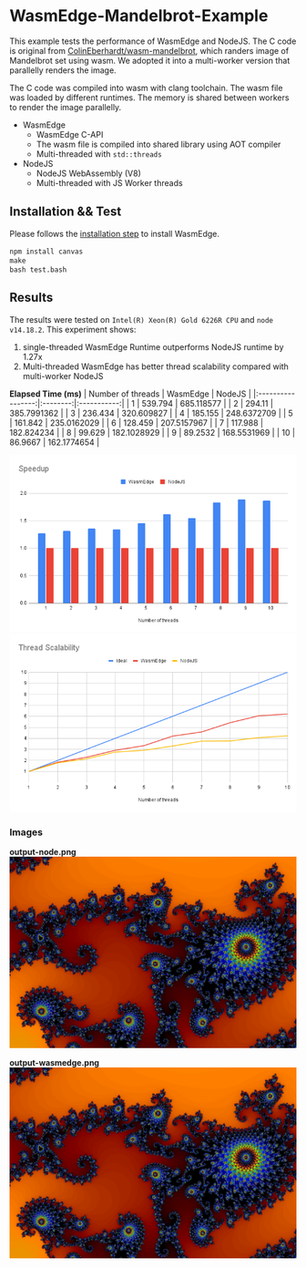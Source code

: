 # WasmEdge-Mandelbrot-Example

This example tests the performance of WasmEdge and NodeJS. The C code is original from [ColinEberhardt/wasm-mandelbrot](https://github.com/ColinEberhardt/wasm-mandelbrot/blob/master/wasm/mandelbrot.c), which randers image of Mandelbrot set using wasm. We adopted it into a multi-worker version that parallelly renders the image.

The C code was compiled into wasm with clang toolchain. The wasm file was loaded by different runtimes. The memory is shared between workers to render the image parallelly.  

+ WasmEdge 
    + WasmEdge C-API
    + The wasm file is compiled into shared library using AOT compiler
    + Multi-threaded with `std::threads` 
+ NodeJS 
    + NodeJS WebAssembly (V8)
    + Multi-threaded with JS Worker threads

## Installation && Test

Please follows the [installation step](https://wasmedge.org/book/en/start/install.html) to install WasmEdge.

```
npm install canvas
make
bash test.bash
```

## Results

The results were tested on `Intel(R) Xeon(R) Gold 6226R CPU` and `node v14.18.2`.
This experiment shows:
1. single-threaded WasmEdge Runtime outperforms NodeJS runtime by 1.27x 
2. Multi-threaded WasmEdge has better thread scalability compared with multi-worker NodeJS

**Elapsed Time (ms)**
| Number of threads | WasmEdge |    NodeJS   |
|:-----------------:|:--------:|:-----------:|
|         1         |  539.794 |  685.118577 |
|         2         |  294.11  | 385.7991362 |
|         3         |  236.434 |  320.609827 |
|         4         |  185.155 | 248.6372709 |
|         5         |  161.842 | 235.0162029 |
|         6         |  128.459 | 207.5157967 |
|         7         |  117.988 |  182.824234 |
|         8         |  99.629  | 182.1028929 |
|         9         |  89.2532 | 168.5531969 |
|         10        |  86.9667 | 162.1774654 |


![Speedup](./Speedup.png)
![Thread Scalability](./Thread%20Scalability.png)


### Images

**output-node.png**
![node](./output-node.png)


**output-wasmedge.png**
![wasmedge](./output-wasmedge.png)

